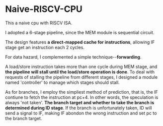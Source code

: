 # Naive-RISCV-CPU
This a naive cpu with RISCV ISA.

I adopted a 6-stage pipeline, since the MEM module is sequential circuit.

The design features **a direct-mapped cache for instructions**, allowing IF stage get an instruction each 2 cycles.

For data hazard, I complemented a simple technique--**forwarding**. 

A load/store instruction takes more than one cycle during MEM stage, and **the pipeline will stall until the load/store operation is done**.
To deal with requests of stalling the pipeline from different stages, I designed a module named 'controller' to manage which stages should 
stall. 

As for branches, I employ the simpliest method of prediction, that is, the IF contiune to fetch the instruction at pc+4. In other words, the speculation is always 'not taken'. **The branch target and whether to take the branch is determined during ID stage**. If the branch is unfortunately taken, ID will send a signal to IF, making IF abondon the wrong instruction and set pc to the branch target.

